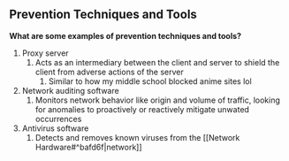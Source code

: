 ## Prevention Techniques and Tools

**What are some examples of prevention techniques and tools?**
1. Proxy server
	1. Acts as an intermediary between the client and server to shield the client from adverse actions of the server
		1. Similar to how my middle school blocked anime sites lol
2. Network auditing software
	1. Monitors network behavior like origin and volume of traffic, looking for anomalies to proactively or reactively mitigate unwated occurrences
3. Antivirus software
	1. Detects and removes known viruses from the [[Network Hardware#^bafd6f|network]]
